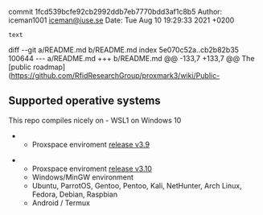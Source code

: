 commit 1fcd539bcfe92cb2992ddb7eb7770bdd3af1c8b5
Author: iceman1001 <iceman@iuse.se>
Date:   Tue Aug 10 19:29:33 2021 +0200

    text

diff --git a/README.md b/README.md
index 5e070c52a..cb2b82b35 100644
--- a/README.md
+++ b/README.md
@@ -133,7 +133,7 @@ The [public roadmap](https://github.com/RfidResearchGroup/proxmark3/wiki/Public-
 ## Supported operative systems 
 This repo compiles nicely on 
    - WSL1 on Windows 10
-   - Proxspace enviroment [release v3.9](https://github.com/Gator96100/ProxSpace/releases)
+   - Proxspace enviroment [release v3.10](https://github.com/Gator96100/ProxSpace/releases)
    - Windows/MinGW environment
    - Ubuntu, ParrotOS, Gentoo, Pentoo, Kali, NetHunter, Arch Linux, Fedora, Debian, Raspbian
    - Android / Termux
